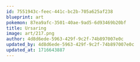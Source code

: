 ```yaml
---
id: 7551943c-feec-441c-bc2b-705a625af238
blueprint: art
pokemon: 87ea9afc-3501-40ae-9ad5-6d93469b20bf
title: Ursaring
image: art/217.png
author: 4d8d6ede-5963-429f-9c2f-74b897007e0c
updated_by: 4d8d6ede-5963-429f-9c2f-74b897007e0c
updated_at: 1716643887
---
```

